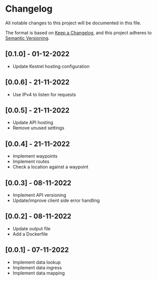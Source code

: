 # Changelog

All notable changes to this project will be documented in this file.

The format is based on [Keep a Changelog](https://keepachangelog.com/en/1.0.0/),
and this project adheres to [Semantic Versioning](https://semver.org/spec/v2.0.0.html).

## [0.1.0] - 01-12-2022
- Update Kestrel hosting configuration

## [0.0.6] - 21-11-2022
- Use IPv4 to listen for requests

## [0.0.5] - 21-11-2022
- Update API hosting
- Remove unused settings

## [0.0.4] - 21-11-2022
- Implement waypoints
- Implement routes
- Check a location against a waypoint

## [0.0.3] - 08-11-2022
- Implement API versioning
- Update/improve client side error handling

## [0.0.2] - 08-11-2022
- Update output file
- Add a Dockerfile

## [0.0.1] - 07-11-2022
- Implement data lookup
- Implement data ingress
- Implement data mapping
